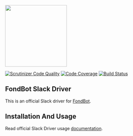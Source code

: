 <img src="https://fondbot.com/images/logo.png" width="200px">



[![Scrutinizer Code Quality](https://scrutinizer-ci.com/g/agoalofalife/drivers-slack/badges/quality-score.png?b=master)](https://scrutinizer-ci.com/g/agoalofalife/drivers-slack/?branch=master)
[![Code Coverage](https://scrutinizer-ci.com/g/agoalofalife/drivers-slack/badges/coverage.png?b=master)](https://scrutinizer-ci.com/g/agoalofalife/drivers-slack/?branch=master)
[![Build Status](https://scrutinizer-ci.com/g/agoalofalife/drivers-slack/badges/build.png?b=master)](https://scrutinizer-ci.com/g/agoalofalife/drivers-slack/build-status/master)

## FondBot Slack Driver
This is an official Slack driver for [FondBot](https://github.com/fondbot/fondbot).

## Installation And Usage

Read official Slack Driver usage [documentation](http://docs.fondbot.com/#/drivers/slack).
